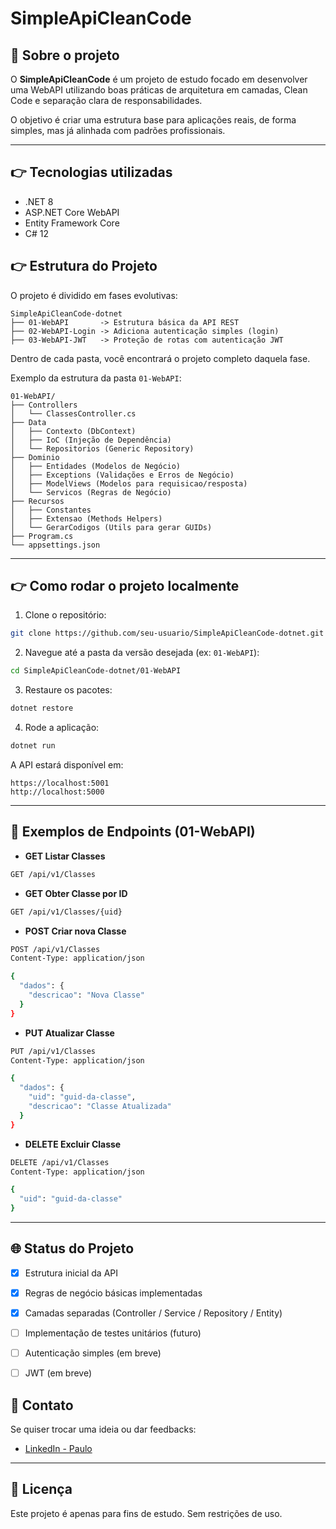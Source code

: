 # SimpleApiCleanCode

## 📄 Sobre o projeto
O **SimpleApiCleanCode** é um projeto de estudo focado em desenvolver uma WebAPI utilizando boas práticas de arquitetura em camadas, Clean Code e separação clara de responsabilidades.

O objetivo é criar uma estrutura base para aplicações reais, de forma simples, mas já alinhada com padrões profissionais.

---

## 👉 Tecnologias utilizadas
- .NET 8
- ASP.NET Core WebAPI
- Entity Framework Core
- C# 12


## 👉 Estrutura do Projeto

O projeto é dividido em fases evolutivas:

```
SimpleApiCleanCode-dotnet
├── 01-WebAPI       -> Estrutura básica da API REST
├── 02-WebAPI-Login -> Adiciona autenticação simples (login)
├── 03-WebAPI-JWT   -> Proteção de rotas com autenticação JWT
```

Dentro de cada pasta, você encontrará o projeto completo daquela fase.

Exemplo da estrutura da pasta `01-WebAPI`:

```
01-WebAPI/
├── Controllers
│   └── ClassesController.cs
├── Data
│   ├── Contexto (DbContext)
│   ├── IoC (Injeção de Dependência)
│   └── Repositorios (Generic Repository)
├── Dominio
│   ├── Entidades (Modelos de Negócio)
│   ├── Exceptions (Validações e Erros de Negócio)
│   ├── ModelViews (Modelos para requisicao/resposta)
│   └── Servicos (Regras de Negócio)
├── Recursos
│   ├── Constantes
│   ├── Extensao (Methods Helpers)
│   └── GerarCodigos (Utils para gerar GUIDs)
├── Program.cs
└── appsettings.json
```

---

## 👉 Como rodar o projeto localmente

1. Clone o repositório:
```bash
git clone https://github.com/seu-usuario/SimpleApiCleanCode-dotnet.git
```

2. Navegue até a pasta da versão desejada (ex: `01-WebAPI`):
```bash
cd SimpleApiCleanCode-dotnet/01-WebAPI
```

3. Restaure os pacotes:
```bash
dotnet restore
```

4. Rode a aplicação:
```bash
dotnet run
```

A API estará disponível em:
```
https://localhost:5001
http://localhost:5000
```

---

## 💬 Exemplos de Endpoints (01-WebAPI)

- **GET Listar Classes**
```bash
GET /api/v1/Classes
```

- **GET Obter Classe por ID**
```bash
GET /api/v1/Classes/{uid}
```

- **POST Criar nova Classe**
```bash
POST /api/v1/Classes
Content-Type: application/json

{
  "dados": {
    "descricao": "Nova Classe"
  }
}
```

- **PUT Atualizar Classe**
```bash
PUT /api/v1/Classes
Content-Type: application/json

{
  "dados": {
    "uid": "guid-da-classe",
    "descricao": "Classe Atualizada"
  }
}
```

- **DELETE Excluir Classe**
```bash
DELETE /api/v1/Classes
Content-Type: application/json

{
  "uid": "guid-da-classe"
}
```

---

## 🌐 Status do Projeto
- [x] Estrutura inicial da API
- [x] Regras de negócio básicas implementadas
- [x] Camadas separadas (Controller / Service / Repository / Entity)
- [ ] Implementação de testes unitários (futuro)
- [ ] Autenticação simples (em breve)
- [ ] JWT (em breve)


## 👋 Contato
Se quiser trocar uma ideia ou dar feedbacks:

- [LinkedIn - Paulo](https://www.linkedin.com/in/seu-perfil)


---

## 📅 Licença
Este projeto é apenas para fins de estudo. Sem restrições de uso.

